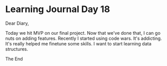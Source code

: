 <h1>Learning Journal Day 18</h1>

Dear Diary,

Today we hit MVP on our final project. Now that we've done that, I can go nuts on adding features. 
Recently I started using code wars. It's addicting. It's really helped me finetune some skills.
I want to start learning data structures. 

The End
